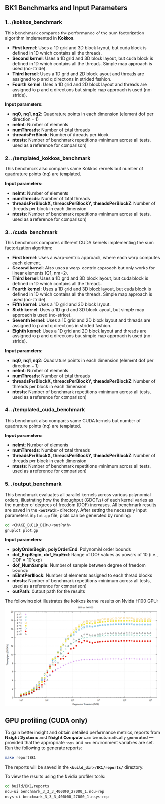 ## BK1 Benchmarks and Input Parameters
### 1. **./kokkos_benchmark**

This benchmark compares the performance of the sum factorization algorithm implemented in **Kokkos**.

- **First kernel**: Uses a 1D grid and 3D block layout, but cuda block is defined in 1D which contains all the threads.
- **Second kernel**: Uses a 1D grid and 3D block layout, but cuda block is defined in 1D which contains all the threads. Simple map approach is used (no-stride).
- **Third kernel**: Uses a 1D grid and 2D block layout and threads are assigned to p and q directions in strided fashion. 
- **Fourth kernel**: Uses a 1D grid and 2D block layout and threads are assigned to p and q directions but simple map approach is used (no-stride). 

**Input parameters:**
- **nq0**, **nq1**, **nq2**: Quadrature points in each dimension (element dof per direction + 1)  
- **nelmt**: Number of elements  
- **numThreads**: Number of total threads 
- **threadsPerBlock**: Number of threads per block  
- **ntests**: Number of benchmark repetitions (minimum across all tests, used as a reference for comparison)

### 2. **./templated_kokkos_benchmark**

This benchmark also compares same Kokkos kernels but number of quadrature points (nq) are templated.

**Input parameters:**
- **nelmt**: Number of elements
- **numThreads**: Number of total threads
- **threadsPerBlockX, threadsPerBlockY, threadsPerBlockZ**: Number of threads per block in each dimension
- **ntests**: Number of benchmark repetitions (minimum across all tests, used as a reference for comparison)

### 3. **./cuda_benchmark**

This benchmark compares different CUDA kernels implementing the sum factorization algorithm:

- **First kernel**: Uses a warp-centric approach, where each warp computes each element.
- **Second kernel**: Also uses a warp-centric approach but only works for linear elements (Q1, nm=2).  
- **Third kernel**: Uses a 1D grid and 3D block layout, but cuda block is defined in 1D which contains all the threads.
- **Fourth kernel**: Uses a 1D grid and 3D block layout, but cuda block is defined in 1D which contains all the threads. Simple map approach is used (no-stride).
- **Fifth kernel**: Uses a 1D grid and 3D block layout.
- **Sixth kernel**: Uses a 1D grid and 3D block layout, but simple map approach is used (no-stride).
- **Seventh kernel**: Uses a 1D grid and 2D block layout and threads are assigned to p and q directions in strided fashion. 
- **Eighth kernel**: Uses a 1D grid and 2D block layout and threads are assigned to p and q directions but simple map approach is used (no-stride). 

**Input parameters:**
- **nq0**, **nq1**, **nq2**: Quadrature points in each dimension (element dof per direction + 1)
- **nelmt**: Number of elements
- **numThreads**: Number of total threads
- **threadsPerBlockX, threadsPerBlockY, threadsPerBlockZ**: Number of threads per block in each dimension
- **ntests**: Number of benchmark repetitions (minimum across all tests, used as a reference for comparison)

### 4. **./templated_cuda_benchmark**

This benchmark also compares same CUDA kernels but number of quadrature points (nq) are templated.

**Input parameters:**
- **nelmt**: Number of elements
- **numThreads**: Number of total threads
- **threadsPerBlockX, threadsPerBlockY, threadsPerBlockZ**: Number of threads per block in each dimension
- **ntests**: Number of benchmark repetitions (minimum across all tests, used as a reference for comparison)



### 5. **./output_benchmark**

This benchmark evaluates all parallel kernels across various polynomial orders, illustrating how the throughput (GDOF/s) of each kernel varies as the number of degrees of freedom (DOF) increases. All benchmark results are saved in the **`<outPath>`** directory. After setting the necessary input parameters in `plot.gp` file, plots can be generated by running:

```bash
cd <CMAKE_BUILD_DIR>/<outPath> 
gnuplot plot.gp
```
**Input parameters:**
- **polyOrderBegin**, **polyOrderEnd**: Polynomial order bounds 
- **dof_ExpBegin**, **dof_ExpEnd**: Range of DOF values as powers of 10 (i.e., DOF = 10^exp)
- **dof_NumSample**: Number of sample between degree of freedom bounds
- **nElmtPerBlock**: Number of elements assigned to each thread blocks 
- **ntests**: Number of benchmark repetitions (minimum across all tests, used as a reference for comparison)
- **outPath**: Output path for the results

The following plot illustrates the kokkos kernel results on Nvidia H100 GPU:
![Benchmark Plot](assets/kokkos.png)

## GPU profiling (CUDA only)
To gain better insight and obtain detailed performance metrics, reports from **Nsight Systems** and **Nsight Compute** can be automatically generated — provided that the appropriate `nsys` and `ncu` environment variables are set. Run the following to generate reports:

```bash
make reportBK1
```
The reports will be saved in the **`<build_dir>/BK1/reports/`** directory.

To view the results using the Nvidia profiler tools:
```bash
cd build/BK1/reports
ncu-ui benchmark_3_3_3_400000_27000_1.ncu-rep
nsys-ui benchmark_3_3_3_400000_27000_1.nsys-rep
